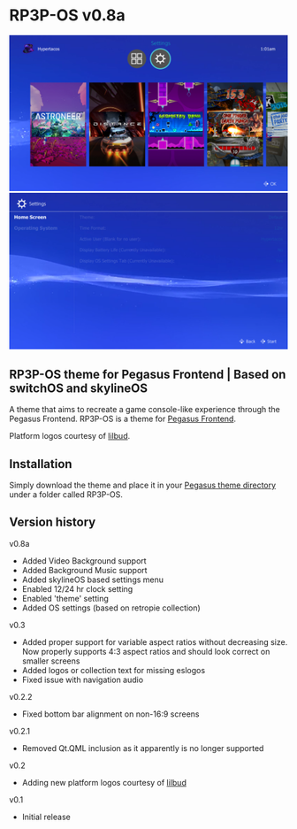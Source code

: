 # RP3P-OS v0.8a

![Main Menu](https://github.com/hypertacos520/RP3P-OS/blob/master/assets/images/screenshots/MainMenu.png?raw=true)
![Settings Screen](https://github.com/hypertacos520/RP3P-OS/blob/master/assets/images/screenshots/SettingsScreen.png?raw=true)

## RP3P-OS theme for Pegasus Frontend | Based on switchOS and skylineOS

A theme that aims to recreate a game console-like experience through the Pegasus Frontend. RP3P-OS is a theme for [Pegasus Frontend](http://pegasus-frontend.org/).

Platform logos courtesy of [lilbud](https://github.com/lilbud/es-theme-switch).

## Installation

Simply download the theme and place it in your [Pegasus theme directory](http://pegasus-frontend.org/docs/user-guide/installing-themes/) under a folder called RP3P-OS.


## Version history
v0.8a
- Added Video Background support
- Added Background Music support
- Added skylineOS based settings menu
- Enabled 12/24 hr clock setting
- Enabled 'theme' setting
- Added OS settings (based on retropie collection)

v0.3
- Added proper support for variable aspect ratios without decreasing size. Now properly supports 4:3 aspect ratios and should look correct on smaller screens
- Added logos or collection text for missing eslogos
- Fixed issue with navigation audio

v0.2.2
- Fixed bottom bar alignment on non-16:9 screens

v0.2.1
- Removed Qt.QML inclusion as it apparently is no longer supported

v0.2
- Adding new platform logos courtesy of [lilbud](https://github.com/lilbud/es-theme-switch)

v0.1
- Initial release
